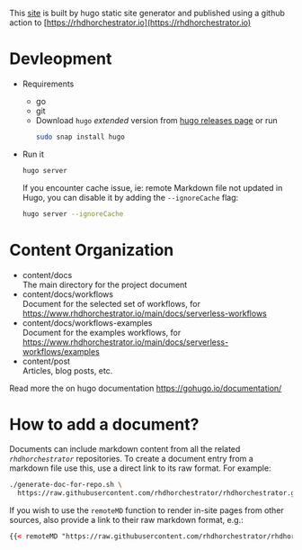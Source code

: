 This [site](rhdhorchestrator.github.io) is built by hugo static site generator and published using a github action to [https://rhdhorchestrator.io](https://rhdhorchestrator.io)

# Devleopment
- Requirements
    - go
    - git
    - Download `hugo` *extended* version from [hugo releases page](https://github.com/gohugoio/hugo/releases/)       or run
      ```bash
      sudo snap install hugo
      ```

- Run it
    ```bash
    hugo server
    ```
    If you encounter cache issue, ie: remote Markdown file not updated in Hugo, you can disable it by adding the `--ignoreCache` flag:
    ```bash
    hugo server --ignoreCache
    ```

# Content Organization

- content/docs \
  The main directory for the project document
- content/docs/workflows \
  Document for the selected set of workflows, for https://www.rhdhorchestrator.io/main/docs/serverless-workflows
- content/docs/workflows-examples \
  Document for the examples workflows, for https://www.rhdhorchestrator.io/main/docs/serverless-workflows/examples
- content/post \
  Articles, blog posts, etc.

Read more the on hugo documentation https://gohugo.io/documentation/

# How to add a document?
Documents can include markdown content from all the related *`rhdhorchestrator`* repositories.
To create a document entry from a markdown file use this, use a direct link to its raw format.
For example:

```bash
./generate-doc-for-repo.sh \
  https://raw.githubusercontent.com/rhdhorchestrator/rhdhorchestrator.github.io/refs/heads/main/README.md > content/docs/newdoc.md
```

If you wish to use the `remoteMD` function to render in-site pages from other sources, also provide a link to their raw markdown format, e.g.:
```html
{{< remoteMD "https://raw.githubusercontent.com/rhdhorchestrator/rhdhorchestrator.github.io/refs/heads/main/README.md" >}}
```
